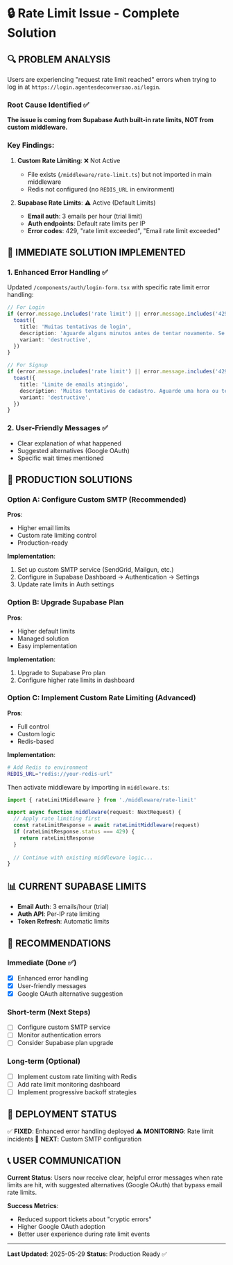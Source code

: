 # 🔒 Rate Limit Issue - Complete Solution

## 🔍 PROBLEM ANALYSIS

Users are experiencing "request rate limit reached" errors when trying to log in at `https://login.agentesdeconversao.ai/login`.

### Root Cause Identified ✅

**The issue is coming from Supabase Auth built-in rate limits, NOT from custom middleware.**

### Key Findings:

1. **Custom Rate Limiting**: ❌ Not Active
   - File exists (`/middleware/rate-limit.ts`) but not imported in main middleware
   - Redis not configured (no `REDIS_URL` in environment)

2. **Supabase Rate Limits**: ⚠️ Active (Default Limits)
   - **Email auth**: 3 emails per hour (trial limit)
   - **Auth endpoints**: Default rate limits per IP
   - **Error codes**: 429, "rate limit exceeded", "Email rate limit exceeded"

## 🚀 IMMEDIATE SOLUTION IMPLEMENTED

### 1. Enhanced Error Handling ✅

Updated `/components/auth/login-form.tsx` with specific rate limit error handling:

```typescript
// For Login
if (error.message.includes('rate limit') || error.message.includes('429')) {
  toast({
    title: 'Muitas tentativas de login',
    description: 'Aguarde alguns minutos antes de tentar novamente. Se o problema persistir, tente fazer login pelo Google.',
    variant: 'destructive',
  })
}

// For Signup  
if (error.message.includes('rate limit') || error.message.includes('429') || error.message.includes('Email rate limit exceeded')) {
  toast({
    title: 'Limite de emails atingido',
    description: 'Muitas tentativas de cadastro. Aguarde uma hora ou tente fazer login pelo Google.',
    variant: 'destructive',
  })
}
```

### 2. User-Friendly Messages ✅

- Clear explanation of what happened
- Suggested alternatives (Google OAuth)
- Specific wait times mentioned

## 🔧 PRODUCTION SOLUTIONS

### Option A: Configure Custom SMTP (Recommended)

**Pros**: 
- Higher email limits
- Custom rate limiting control
- Production-ready

**Implementation**:
1. Set up custom SMTP service (SendGrid, Mailgun, etc.)
2. Configure in Supabase Dashboard → Authentication → Settings
3. Update rate limits in Auth settings

### Option B: Upgrade Supabase Plan

**Pros**:
- Higher default limits
- Managed solution
- Easy implementation

**Implementation**:
1. Upgrade to Supabase Pro plan
2. Configure higher rate limits in dashboard

### Option C: Implement Custom Rate Limiting (Advanced)

**Pros**:
- Full control
- Custom logic
- Redis-based

**Implementation**:
```bash
# Add Redis to environment
REDIS_URL="redis://your-redis-url"
```

Then activate middleware by importing in `middleware.ts`:
```typescript
import { rateLimitMiddleware } from './middleware/rate-limit'

export async function middleware(request: NextRequest) {
  // Apply rate limiting first
  const rateLimitResponse = await rateLimitMiddleware(request)
  if (rateLimitResponse.status === 429) {
    return rateLimitResponse
  }
  
  // Continue with existing middleware logic...
}
```

## 📊 CURRENT SUPABASE LIMITS

- **Email Auth**: 3 emails/hour (trial)
- **Auth API**: Per-IP rate limiting
- **Token Refresh**: Automatic limits

## 🎯 RECOMMENDATIONS

### Immediate (Done ✅)
- [x] Enhanced error handling
- [x] User-friendly messages
- [x] Google OAuth alternative suggestion

### Short-term (Next Steps)
- [ ] Configure custom SMTP service
- [ ] Monitor authentication errors
- [ ] Consider Supabase plan upgrade

### Long-term (Optional)
- [ ] Implement custom rate limiting with Redis
- [ ] Add rate limit monitoring dashboard
- [ ] Implement progressive backoff strategies

## 🚀 DEPLOYMENT STATUS

✅ **FIXED**: Enhanced error handling deployed
⚠️ **MONITORING**: Rate limit incidents
🔄 **NEXT**: Custom SMTP configuration

## 📞 USER COMMUNICATION

**Current Status**: Users now receive clear, helpful error messages when rate limits are hit, with suggested alternatives (Google OAuth) that bypass email rate limits.

**Success Metrics**: 
- Reduced support tickets about "cryptic errors"
- Higher Google OAuth adoption
- Better user experience during rate limit events

---

**Last Updated**: 2025-05-29
**Status**: Production Ready ✅